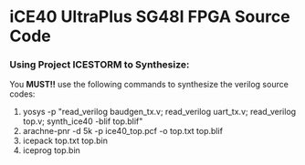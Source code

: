 # iCE40 UltraPlus SG48I FPGA Source Code

### Using Project ICESTORM to Synthesize:
You **MUST!!** use the following commands to synthesize the verilog source codes:
1. yosys -p "read\_verilog baudgen\_tx.v; read\_verilog uart\_tx.v; read\_verilog top.v; synth\_ice40 -blif top.blif"
2. arachne-pnr -d 5k -p ice40\_top.pcf -o top.txt top.blif
3. icepack top.txt top.bin
4. iceprog top.bin
